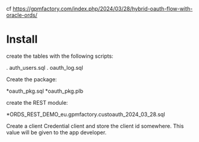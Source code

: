 cf
https://gpmfactory.com/index.php/2024/03/28/hybrid-oauth-flow-with-oracle-ords/

Install
=============

create the tables with the following scripts:

. auth_users.sql
. oauth_log.sql

Create the package:

*oauth_pkg.sql
*oauth_pkg.plb

create the REST module:

*ORDS_REST_DEMO_eu.gpmfactory.custoauth_2024_03_28.sql

Create a client Credential client and store the client id somewhere. This value will be given to the app developer.
